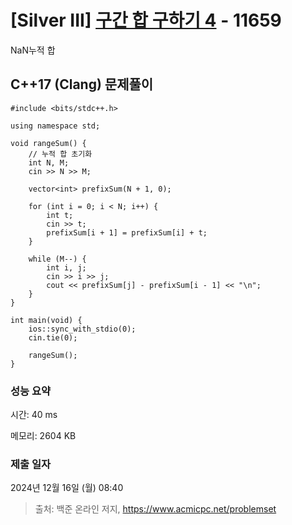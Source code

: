 # [Silver III] [구간 합 구하기 4](https://www.acmicpc.net/problem/11659) - 11659 

NaN누적 합

## C++17 (Clang) 문제풀이

```C++17 (Clang)
#include <bits/stdc++.h>

using namespace std;

void rangeSum() {
    // 누적 합 초기화
    int N, M;
    cin >> N >> M;

    vector<int> prefixSum(N + 1, 0);

    for (int i = 0; i < N; i++) {
        int t;
        cin >> t;
        prefixSum[i + 1] = prefixSum[i] + t;
    }

    while (M--) {
        int i, j;
        cin >> i >> j;
        cout << prefixSum[j] - prefixSum[i - 1] << "\n";
    }
}

int main(void) {
    ios::sync_with_stdio(0);
    cin.tie(0);

    rangeSum();
}
```

### 성능 요약

시간: 40 ms

메모리: 2604 KB

### 제출 일자

2024년 12월 16일 (월) 08:40

> 출처: 백준 온라인 저지, https://www.acmicpc.net/problemset 


